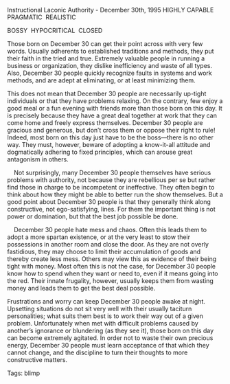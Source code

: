 Instructional Laconic Authority - December 30th, 1995
HIGHLY CAPABLE 
PRAGMATIC 
REALISTIC

BOSSY 
HYPOCRITICAL 
CLOSED

Those born on December 30 can get their point across with very few words. Usually adherents to established traditions and methods, they put their faith in the tried and true. Extremely valuable people in running a business or organization, they dislike inefficiency and waste of all types. Also, December 30 people quickly recognize faults in systems and work methods, and are adept at eliminating, or at least minimizing them.

This does not mean that December 30 people are necessarily up-tight individuals or that they have problems relaxing. On the contrary, few enjoy a good meal or a fun evening with friends more than those born on this day. It is precisely because they have a great deal together at work that they can come home and freely express themselves. December 30 people are gracious and generous, but don’t cross them or oppose their right to rule! Indeed, most born on this day just have to be the boss—there is no other way. They must, however, beware of adopting a know-it-all attitude and dogmatically adhering to fixed principles, which can arouse great antagonism in others.

    Not surprisingly, many December 30 people themselves have serious problems with authority, not because they are rebellious per se but rather find those in charge to be incompetent or ineffective. They often begin to think about how they might be able to better run the show themselves. But a good point about December 30 people is that they generally think along constructive, not ego-satisfying, lines. For them the important thing is not power or domination, but that the best job possible be done.

    December 30 people hate mess and chaos. Often this leads them to adopt a more spartan existence, or at the very least to stow their possessions in another room and close the door. As they are not overly fastidious, they may choose to limit their accumulation of goods and thereby create less mess. Others may view this as evidence of their being tight with money. Most often this is not the case, for December 30 people know how to spend when they want or need to, even if it means going into the red. Their innate frugality, however, usually keeps them from wasting money and leads them to get the best deal possible.

Frustrations and worry can keep December 30 people awake at night. Upsetting situations do not sit very well with their usually taciturn personalities; what suits them best is to work their way out of a given problem. Unfortunately when met with difficult problems caused by another’s ignorance or blundering (as they see it), those born on this day can become extremely agitated. In order not to waste their own precious energy, December 30 people must learn acceptance of that which they cannot change, and the discipline to turn their thoughts to more constructive matters.

Tags:
  blimp